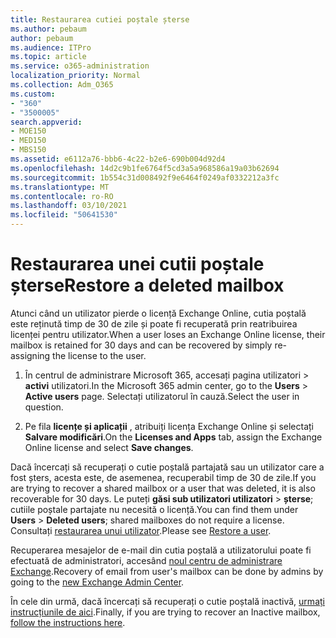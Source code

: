 ```yaml
---
title: Restaurarea cutiei poștale șterse
ms.author: pebaum
author: pebaum
ms.audience: ITPro
ms.topic: article
ms.service: o365-administration
localization_priority: Normal
ms.collection: Adm_O365
ms.custom:
- "360"
- "3500005"
search.appverid:
- MOE150
- MED150
- MBS150
ms.assetid: e6112a76-bbb6-4c22-b2e6-690b004d92d4
ms.openlocfilehash: 14d2c9b1fe6764f5cd3a5a968586a19a03b62694
ms.sourcegitcommit: 1b554c31d008492f9e6464f0249af0332212a3fc
ms.translationtype: MT
ms.contentlocale: ro-RO
ms.lasthandoff: 03/10/2021
ms.locfileid: "50641530"
---
```

# <a name="restore-a-deleted-mailbox"></a><span data-ttu-id="cabe3-102">Restaurarea unei cutii poștale șterse</span><span class="sxs-lookup"><span data-stu-id="cabe3-102">Restore a deleted mailbox</span></span>

<span data-ttu-id="cabe3-103">Atunci când un utilizator pierde o licență Exchange Online, cutia poștală este reținută timp de 30 de zile și poate fi recuperată prin reatribuirea licenței pentru utilizator.</span><span class="sxs-lookup"><span data-stu-id="cabe3-103">When a user loses an Exchange Online license, their mailbox is retained for 30 days and can be recovered by simply re-assigning the license to the user.</span></span>
  
1. <span data-ttu-id="cabe3-104">În centrul de administrare Microsoft 365, accesați pagina utilizatori  \> **activi** utilizatori.</span><span class="sxs-lookup"><span data-stu-id="cabe3-104">In the Microsoft 365 admin center, go to the **Users** \> **Active users** page.</span></span> <span data-ttu-id="cabe3-105">Selectați utilizatorul în cauză.</span><span class="sxs-lookup"><span data-stu-id="cabe3-105">Select the user in question.</span></span>

2. <span data-ttu-id="cabe3-106">Pe fila **licențe și aplicații** , atribuiți licența Exchange Online și selectați **Salvare modificări**.</span><span class="sxs-lookup"><span data-stu-id="cabe3-106">On the **Licenses and Apps** tab, assign the Exchange Online license and select **Save changes**.</span></span>

<span data-ttu-id="cabe3-107">Dacă încercați să recuperați o cutie poștală partajată sau un utilizator care a fost șters, acesta este, de asemenea, recuperabil timp de 30 de zile.</span><span class="sxs-lookup"><span data-stu-id="cabe3-107">If you are trying to recover a shared mailbox or a user that was deleted, it is also recoverable for 30 days.</span></span> <span data-ttu-id="cabe3-108">Le puteți **găsi sub utilizatori utilizatori** \> **șterse**; cutiile poștale partajate nu necesită o licență.</span><span class="sxs-lookup"><span data-stu-id="cabe3-108">You can find them under **Users** \> **Deleted users**; shared mailboxes do not require a license.</span></span> <span data-ttu-id="cabe3-109">Consultați [restaurarea unui utilizator](https://docs.microsoft.com/microsoft-365/admin/add-users/restore-user).</span><span class="sxs-lookup"><span data-stu-id="cabe3-109">Please see [Restore a user](https://docs.microsoft.com/microsoft-365/admin/add-users/restore-user).</span></span>

<span data-ttu-id="cabe3-110">Recuperarea mesajelor de e-mail din cutia poștală a utilizatorului poate fi efectuată de administratori, accesând [noul centru de administrare Exchange](https://techcommunity.microsoft.com/t5/exchange-team-blog/a-new-recoverableitems-experience-comes-to-exchange-online/ba-p/1505353).</span><span class="sxs-lookup"><span data-stu-id="cabe3-110">Recovery of email from user's mailbox can be done by admins by going to the [new Exchange Admin Center](https://techcommunity.microsoft.com/t5/exchange-team-blog/a-new-recoverableitems-experience-comes-to-exchange-online/ba-p/1505353).</span></span>

<span data-ttu-id="cabe3-111">În cele din urmă, dacă încercați să recuperați o cutie poștală inactivă, [urmați instrucțiunile de aici](https://docs.microsoft.com/microsoft-365/compliance/recover-an-inactive-mailbox).</span><span class="sxs-lookup"><span data-stu-id="cabe3-111">Finally, if you are trying to recover an Inactive mailbox, [follow the instructions here](https://docs.microsoft.com/microsoft-365/compliance/recover-an-inactive-mailbox).</span></span>
  
